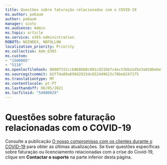 ```yaml
---
title: Questões sobre faturação relacionadas com o COVID-19
ms.author: pebaum
author: pebaum
manager: scotv
ms.audience: Admin
ms.topic: article
ms.service: o365-administration
ROBOTS: NOINDEX, NOFOLLOW
localization_priority: Priority
ms.collection: Adm_O365
ms.custom:
- "1500005"
- "5110"
ms.openlocfilehash: 80007315ccb868bb8c001cd21bb7c4ec53bba1d5e3a0106ebef557ede0398a96
ms.sourcegitcommit: b5f7da89a650d2915dc652449623c78be6247175
ms.translationtype: MT
ms.contentlocale: pt-PT
ms.lasthandoff: 08/05/2021
ms.locfileid: "54080829"
---
```

# <a name="covid-19-invoice-questions"></a>Questões sobre faturação relacionadas com o COVID-19

Consulte a publicação [O nosso compromisso com os clientes durante o COVID-19](https://www.microsoft.com/microsoft-365/blog/2020/03/05/our-commitment-to-customers-during-covid-19/) para obter as últimas atualizações.  Se tiver questões específicas sobre faturação ou licenciamento relacionadas com a crise do Covid-19, clique em **Contactar o suporte** na parte inferior desta página.
